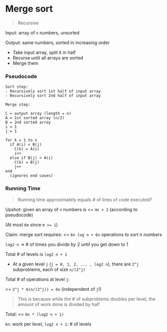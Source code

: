 # Merge sort

> Recursive

Input: array of `n` numbers, unsorted

Output: same numbers, sorted in increasing order

- Take input array, split it in half
- Recurse until all arrays are sorted
- Merge them

### Pseudocode

```
Sort step:
- Recursively sort 1st half of input array
- Recursively sort 2nd half of input array

Merge step:

C = output array (length = n)
A = 1st sorted array (n/2)
B = 2nd sorted array
i = 1
j = 1

for k = 1 to n
  if A(i) < B(j)
    C(k) = A(i)
    i++
  else if B(j) < A(i)
    C(k) = B(j)
    j++
end
  (ignores end cases)
```

### Running Time

> Running time approximately equals # of lines of code executed?

Upshot: given an array of `n` numbers is <= `4n + 2` (according to pseudocode)

(At most `6m` since `m >= 1`)

Claim: merge sort requires: <= `6n log n + 6n` operations to sort n numbers

`log2 n` -> # of times you divide by 2 until you get down to 1

Total # of levels is `log2 n + 1`

- At a given level `j` (`j = 0, 1, 2, ... , log2 n`), there are `2^j` subproblems, each of size `n/(2^j)`

Total # of operations at level `j`:

<= `2^j * 6(n/(2^j)) = 6n` (independent of `j`!)
> This is because while the # of subproblems doubles per level, the amount of work done is divided by half

Total:
<= `6n * (log2 n + 1)`

`6n`: work per level, `log2 n + 1`: # of levels
